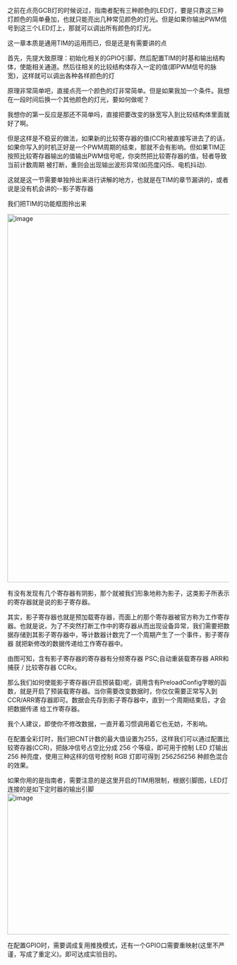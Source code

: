   之前在点亮GCB灯的时候说过，指南者配有三种颜色的LED灯，要是只靠这三种灯颜色的简单叠加，也就只能亮出几种常见颜色的灯光。但是如果你输出PWM信号到这三个LED灯上，那就可以调出所有颜色的灯光。

  这一章本质是通用TIM的运用而已，但是还是有需要讲的点

  首先，先提大致原理：初始化相关的GPIO引脚，然后配置TIM的时基和输出结构体，使能相关通道。然后往相关的比较结构体存入一定的值(即PWM信号的脉宽)，这样就可以调出各种各样颜色的灯

  原理非常简单吧，直接点亮一个颜色的灯非常简单。但是如果我加一个条件。我想在一段时间后换一个其他颜色的灯光，要如何做呢？

  我想你的第一反应是那还不简单吗，直接把要改变的脉宽写入到比较结构体里面就好了啊。

  但是这样是不稳妥的做法，如果新的比较寄存器的值(CCR)被直接写进去了的话，如果你写入的时机正好是一个PWM周期的结束，那就不会有影响。但如果TIM正按照比较寄存器输出的值输出PWM信号呢，你突然把比较寄存器的值，轻者导致当前计数周期
被打断，重则会出现输出波形异常(如亮度闪烁、电机抖动).

  这就是这一节需要单独拎出来进行讲解的地方，也就是在TIM的章节漏讲的，或者说是没有机会讲的--影子寄存器

  我们把TIM的功能框图拎出来

  <img width="877" height="835" alt="image" src="https://github.com/user-attachments/assets/314b9f9c-af6a-457f-95b8-7f5ff8c9c2bf" />

  有没有发现有几个寄存器有阴影，那个就被我们形象地称为影子，这类影子所表示的寄存器就是说的影子寄存器。

  其实，影子寄存器也就是预加载寄存器，而面上的那个寄存器被官方称为工作寄存器。也就是说，为了不突然打断工作中的寄存器从而出现设备异常，我们需要把数据存储到其影子寄存器中，等计数器计数完了一个周期产生了一个事件，影子寄存器
就把新修改的数据传递给工作寄存器中。

  由图可知，含有影子寄存器的寄存器有分频寄存器 PSC;自动重装载寄存器 ARR和捕获 / 比较寄存器 CCRx。

  那么我们如何使能影子寄存器(开启预装载)呢，调用含有PreloadConfig字眼的函数，就是开启了预装载寄存器。当你需要改变数据时，你仅仅需要正常写入到CCR/ARR寄存器即可。数据会先存到影子寄存器中，直到一个周期结束后，才会把数据传递
给工作寄存器。

  我个人建议，即使你不修改数据，一直开着习惯调用着它也无妨，不影响。

  在配置全彩灯时，我们把CNT计数的最大值设置为255，这样我们可以通过配置比较寄存器(CCR)，把脉冲信号占空比分成 256 个等级，即可用于控制 LED 灯输出 256 种亮度，使用三种这样的信号控制 RGB 灯即可得到 256*256*256 种颜色混合的效果。

  如果你用的是指南者，需要注意的是这里开启的TIM用限制，根据引脚图，LED灯连接的是如下定时器的输出引脚
  <img width="884" height="320" alt="image" src="https://github.com/user-attachments/assets/0daa8262-56e8-4226-8022-05ca63bdb4e9" />

  在配置GPIO时，需要调成复用推挽模式，还有一个GPIO口需要重映射(这里不严谨，写成了重定义)。即可达成实验目的。

